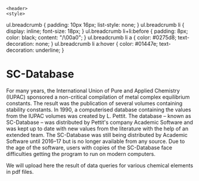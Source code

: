     <header>
    <style>
ul.breadcrumb {
  padding: 10px 16px;
  list-style: none;
  }
ul.breadcrumb li {
  display: inline;
  font-size: 18px;
}
ul.breadcrumb li+li:before {
  padding: 8px;
  color: black;
  content: "/\00a0";
}
ul.breadcrumb li a {
  color: #0275d8;
  text-decoration: none;
}
ul.breadcrumb li a:hover {
  color: #01447e;
  text-decoration: underline;
}
</style>
    </header>

# SC-Database

For many years, the International Union of Pure and Applied Chemistry (IUPAC) sponsored a non-critical compilation of metal complex equilibrium constants. The result was the publication of several volumes containing stability constants. In 1990, a computerised database containing the values from the IUPAC volumes was created by L. Pettit. The database – known as SC-Database – was distributed by Pettit's company Academic Software and was kept up to date with new values from the literature with the help of an extended team. The SC-Database was still being distributed by Academic Software until 2016–17 but is no longer available from any source. Due to the age of the software, users with copies of the SC-Database face difficulties getting the program to run on modern computers.

We will upload here the result of data queries for various chemical elements in pdf files.
